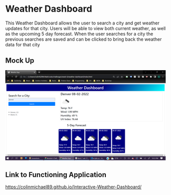 # Weather Dashboard

This Weather Dashboard allows the user to search a city and get weather updates for that city. Users will be able to view both current weather, as well as the upcoming 5 day forecast. When the user searches for a city the previous searches are saved and can be clicked to bring back the weather data for that city

## Mock Up

![ScreenShot](./assets/images/weather-dashboard.png)

## Link to Functioning Application

https://colinmichael89.github.io/Interactive-Weather-Dashboard/
